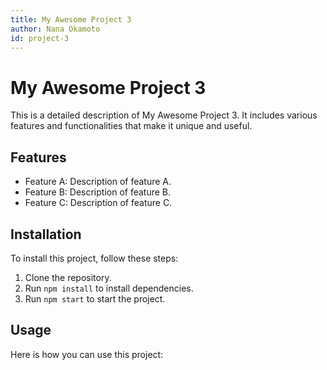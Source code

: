 ```yaml
---
title: My Awesome Project 3
author: Nana Okamoto
id: project-3
---
```


# My Awesome Project 3

This is a detailed description of My Awesome Project 3. It includes various features and functionalities that make it unique and useful.

## Features

- Feature A: Description of feature A.
- Feature B: Description of feature B.
- Feature C: Description of feature C.

## Installation

To install this project, follow these steps:

1. Clone the repository.
2. Run `npm install` to install dependencies.
3. Run `npm start` to start the project.

## Usage

Here is how you can use this project: